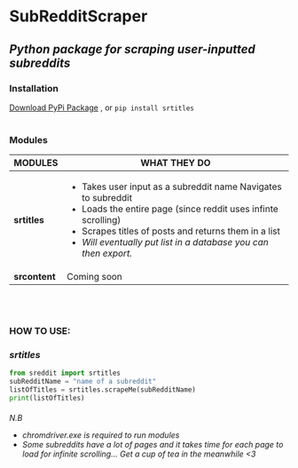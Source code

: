 # SubRedditScraper
## *Python package for scraping user-inputted subreddits*

### **Installation**

[Download PyPi Package](https://pypi.org/project/srtitles/#files) , or
```pip install srtitles```
<br><br>

### **Modules**

MODULES | WHAT THEY DO
------------ | -------------
**srtitles** | <ul><li>Takes user input as a subreddit name Navigates to subreddit</li><li>Loads the entire page (since reddit uses infinte scrolling)</li><li>Scrapes titles of posts and returns them in a list</li><li>_Will eventually put list in a database you can then export._</li></ul>
**srcontent** | Coming soon

<br><br>

### **HOW TO USE:**
### _srtitles_

```python
from sreddit import srtitles
subRedditName = "name of a subreddit"
listOfTitles = srtitles.scrapeMe(subRedditName)
print(listOfTitles)
```
###### N.B <ul><li>chromdriver.exe is required to run modules</li><li>Some subreddits have a lot of pages and it takes time for each page to load for infinite scrolling... Get a cup of tea in the meanwhile <3</li></ul>




